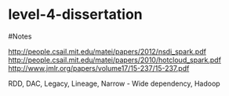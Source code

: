 # level-4-dissertation

#Notes

http://people.csail.mit.edu/matei/papers/2012/nsdi_spark.pdf
http://people.csail.mit.edu/matei/papers/2010/hotcloud_spark.pdf
http://www.jmlr.org/papers/volume17/15-237/15-237.pdf

RDD, DAC, Legacy, Lineage, Narrow - Wide dependency, Hadoop